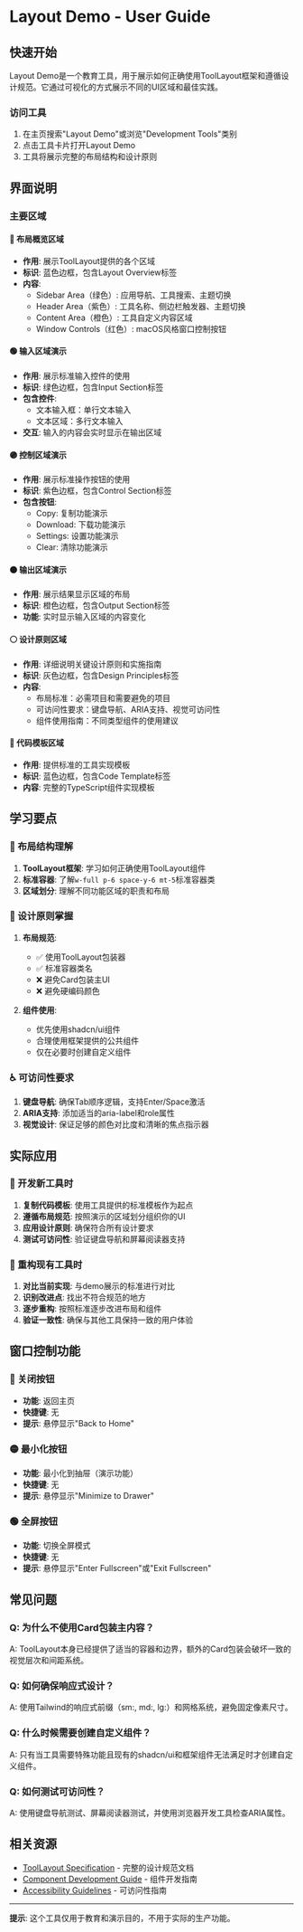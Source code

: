 # Layout Demo - User Guide

## 快速开始

Layout Demo是一个教育工具，用于展示如何正确使用ToolLayout框架和遵循设计规范。它通过可视化的方式展示不同的UI区域和最佳实践。

### 访问工具
1. 在主页搜索"Layout Demo"或浏览"Development Tools"类别
2. 点击工具卡片打开Layout Demo
3. 工具将展示完整的布局结构和设计原则

## 界面说明

### 主要区域

#### 🔵 布局概览区域
- **作用**: 展示ToolLayout提供的各个区域
- **标识**: 蓝色边框，包含Layout Overview标签
- **内容**: 
  - Sidebar Area（绿色）: 应用导航、工具搜索、主题切换
  - Header Area（紫色）: 工具名称、侧边栏触发器、主题切换
  - Content Area（橙色）: 工具自定义内容区域
  - Window Controls（红色）: macOS风格窗口控制按钮

#### 🟢 输入区域演示
- **作用**: 展示标准输入控件的使用
- **标识**: 绿色边框，包含Input Section标签
- **包含控件**:
  - 文本输入框：单行文本输入
  - 文本区域：多行文本输入
- **交互**: 输入的内容会实时显示在输出区域

#### 🟣 控制区域演示
- **作用**: 展示标准操作按钮的使用
- **标识**: 紫色边框，包含Control Section标签
- **包含按钮**:
  - Copy: 复制功能演示
  - Download: 下载功能演示
  - Settings: 设置功能演示
  - Clear: 清除功能演示

#### 🟠 输出区域演示
- **作用**: 展示结果显示区域的布局
- **标识**: 橙色边框，包含Output Section标签
- **功能**: 实时显示输入区域的内容变化

#### ⚪ 设计原则区域
- **作用**: 详细说明关键设计原则和实施指南
- **标识**: 灰色边框，包含Design Principles标签
- **内容**:
  - 布局标准：必需项目和需要避免的项目
  - 可访问性要求：键盘导航、ARIA支持、视觉可访问性
  - 组件使用指南：不同类型组件的使用建议

#### 🔵 代码模板区域
- **作用**: 提供标准的工具实现模板
- **标识**: 蓝色边框，包含Code Template标签
- **内容**: 完整的TypeScript组件实现模板

## 学习要点

### 🎯 布局结构理解
1. **ToolLayout框架**: 学习如何正确使用ToolLayout组件
2. **标准容器**: 了解`w-full p-6 space-y-6 mt-5`标准容器类
3. **区域划分**: 理解不同功能区域的职责和布局

### 🎨 设计原则掌握
1. **布局规范**: 
   - ✅ 使用ToolLayout包装器
   - ✅ 标准容器类名
   - ❌ 避免Card包装主UI
   - ❌ 避免硬编码颜色

2. **组件使用**:
   - 优先使用shadcn/ui组件
   - 合理使用框架提供的公共组件
   - 仅在必要时创建自定义组件

### ♿ 可访问性要求
1. **键盘导航**: 确保Tab顺序逻辑，支持Enter/Space激活
2. **ARIA支持**: 添加适当的aria-label和role属性
3. **视觉设计**: 保证足够的颜色对比度和清晰的焦点指示器

## 实际应用

### 📝 开发新工具时
1. **复制代码模板**: 使用工具提供的标准模板作为起点
2. **遵循布局规范**: 按照演示的区域划分组织你的UI
3. **应用设计原则**: 确保符合所有设计要求
4. **测试可访问性**: 验证键盘导航和屏幕阅读器支持

### 🔧 重构现有工具时
1. **对比当前实现**: 与demo展示的标准进行对比
2. **识别改进点**: 找出不符合规范的地方
3. **逐步重构**: 按照标准逐步改进布局和组件
4. **验证一致性**: 确保与其他工具保持一致的用户体验

## 窗口控制功能

### 🔴 关闭按钮
- **功能**: 返回主页
- **快捷键**: 无
- **提示**: 悬停显示"Back to Home"

### 🟡 最小化按钮
- **功能**: 最小化到抽屉（演示功能）
- **快捷键**: 无
- **提示**: 悬停显示"Minimize to Drawer"

### 🟢 全屏按钮
- **功能**: 切换全屏模式
- **快捷键**: 无
- **提示**: 悬停显示"Enter Fullscreen"或"Exit Fullscreen"

## 常见问题

### Q: 为什么不使用Card包装主内容？
A: ToolLayout本身已经提供了适当的容器和边界，额外的Card包装会破坏一致的视觉层次和间距系统。

### Q: 如何确保响应式设计？
A: 使用Tailwind的响应式前缀（sm:, md:, lg:）和网格系统，避免固定像素尺寸。

### Q: 什么时候需要创建自定义组件？
A: 只有当工具需要特殊功能且现有的shadcn/ui和框架组件无法满足时才创建自定义组件。

### Q: 如何测试可访问性？
A: 使用键盘导航测试、屏幕阅读器测试，并使用浏览器开发工具检查ARIA属性。

## 相关资源

- [ToolLayout Specification](./specification.md) - 完整的设计规范文档
- [Component Development Guide](../../../docs/component-development.md) - 组件开发指南
- [Accessibility Guidelines](../../../docs/accessibility.md) - 可访问性指南

---

**提示**: 这个工具仅用于教育和演示目的，不用于实际的生产功能。 